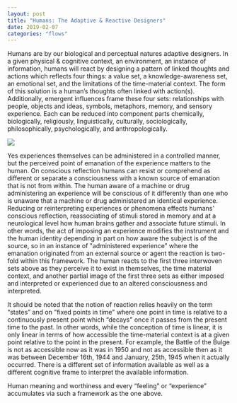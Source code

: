 ```yaml
---
layout: post
title: "Humans: The Adaptive & Reactive Designers"
date: 2019-02-07
categories: "flows"
---
```


Humans are by our biological and perceptual natures adaptive designers. In a given physical & cognitive context, an environment, an instance of information, humans will react by designing a pattern of linked thoughts and actions which reflects four things: a value set, a knowledge-awareness set, an emotional set, and the limitations of the time-material context.  The form of this solution is a human’s thoughts often linked with action(s). Additionally, emergent influences frame these four sets: relationships with people, objects and ideas, symbols, metaphors, memory, and sensory experience. Each can be reduced into component parts chemically, biologically, religiously, linguistically, culturally, sociologically, philosophically, psychologically, and anthropologically.

<img src="../../../../../images/tower1.jpg" style="max-width:100%;"/>

Yes experiences themselves can be administered in a controlled manner, but the perceived point of emanation of the experience matters to the human. On conscious reflection humans can resist or comprehend as different or separate a consciousness with a known source of emanation that is not from within. The human aware of a machine or drug administering an experience will be conscious of it differently than one who is unaware that a machine or drug administered an identical experience. Reducing or reinterpreting experiences or phenomena effects humans’ conscious reflection, reassociating of stimuli stored in memory and at a neurological level how human brains gather and associate future stimuli. In other words, the act of imposing an experience modifies the instrument and the human identity depending in part on how aware the subject is of the source, so in an instance of "administered experience” where the emanation originated from an external source or agent the reaction is two-fold within this framework. The human reacts to the first three interwoven sets above as they perceive it to exist in themselves, the time material context, and another partial image of the first three sets as either imposed and interpreted or experienced due to an altered consciousness and interpreted.

It should be noted that the notion of reaction relies heavily on the term “states” and on "fixed points in time" where one point in time is relative to a continuously present point which “decays" once it passes from the present time to the past. In other words, while the conception of time is linear, it is only linear in terms of how accessible the time-material context is at a given point relative to the point in the present. For example, the Battle of the Bulge is not as accessible now as it was in 1950 and not as accessible then as it was between December 16th, 1944 and January, 25th, 1945 when it actually occurred. There is a different set of information available as well as a different cognitive frame to interpret the available information.

Human meaning and worthiness and every “feeling” or “experience” accumulates via such a framework as the one above.
